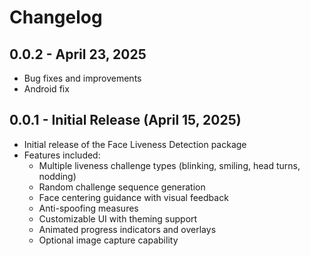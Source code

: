# Changelog

## 0.0.2 - April 23, 2025
* Bug fixes and improvements
* Android fix


## 0.0.1 - Initial Release (April 15, 2025)

* Initial release of the Face Liveness Detection package
* Features included:
  * Multiple liveness challenge types (blinking, smiling, head turns, nodding)
  * Random challenge sequence generation
  * Face centering guidance with visual feedback
  * Anti-spoofing measures
  * Customizable UI with theming support
  * Animated progress indicators and overlays
  * Optional image capture capability

  